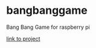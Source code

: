# bangbanggame
Bang Bang Game for raspberry pi

[link to project](http://fritzing.org/projects/reaction-game-with-the-raspberry-pi)
